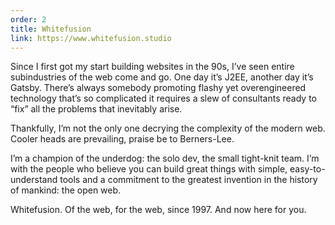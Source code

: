 ```yaml
---
order: 2
title: Whitefusion
link: https://www.whitefusion.studio
---
```


Since I first got my start building websites in the 90s, I’ve seen entire subindustries of the web come and go. One day it’s J2EE, another day it’s Gatsby. There’s always somebody promoting flashy yet overengineered technology that’s so complicated it requires a slew of consultants ready to “fix” all the problems that inevitably arise.

Thankfully, I’m not the only one decrying the complexity of the modern web. Cooler heads are prevailing, praise be to Berners-Lee.

I’m a champion of the underdog: the solo dev, the small tight-knit team. I’m with the people who believe you can build great things with simple, easy-to-understand tools and a commitment to the greatest invention in the history of mankind: the open web.

Whitefusion. Of the web, for the web, since 1997. And now here for you.